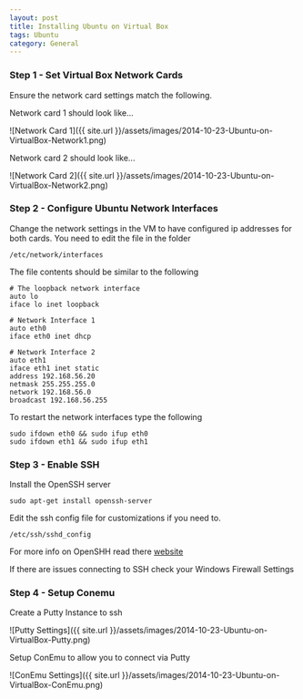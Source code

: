 ```yaml
---
layout: post
title: Installing Ubuntu on Virtual Box
tags: Ubuntu
category: General
---
```


### Step 1 - Set Virtual Box Network Cards ###

Ensure the network card settings match the following.  

Network card 1 should look like...

![Network Card 1]({{ site.url }}/assets/images/2014-10-23-Ubuntu-on-VirtualBox-Network1.png)

Network card 2 should look like...  

![Network Card 2]({{ site.url }}/assets/images/2014-10-23-Ubuntu-on-VirtualBox-Network2.png)

### Step 2 - Configure Ubuntu Network Interfaces ###

Change the network settings in the VM to have configured ip addresses for both cards. You need to edit the file in the folder

~~~
/etc/network/interfaces 
~~~

The file contents should be similar to the following

~~~
# The loopback network interface
auto lo
iface lo inet loopback

# Network Interface 1
auto eth0
iface eth0 inet dhcp

# Network Interface 2
auto eth1
iface eth1 inet static
address 192.168.56.20
netmask 255.255.255.0
network 192.168.56.0
broadcast 192.168.56.255
~~~

To restart the network interfaces type the following  

~~~
sudo ifdown eth0 && sudo ifup eth0
sudo ifdown eth1 && sudo ifup eth1
~~~

### Step 3 - Enable SSH ###

Install the OpenSSH server

~~~
sudo apt-get install openssh-server 
~~~

Edit the ssh config file for customizations if you need to.

~~~
/etc/ssh/sshd_config
~~~

For more info on OpenSHH read there [website](https://help.ubuntu.com/community/SSH/OpenSSH/Configuring)

If there are issues connecting to SSH check your Windows Firewall Settings

### Step 4 - Setup Conemu ###

Create a Putty Instance to ssh

![Putty Settings]({{ site.url }}/assets/images/2014-10-23-Ubuntu-on-VirtualBox-Putty.png)


Setup ConEmu to allow you to connect via Putty

![ConEmu Settings]({{ site.url }}/assets/images/2014-10-23-Ubuntu-on-VirtualBox-ConEmu.png)



